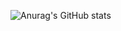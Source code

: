 ![Anurag's GitHub stats](https://github-readme-stats.vercel.app/api?username=ahmetdoner7&show_icons=true&theme=aura_dark&count_private=true)


